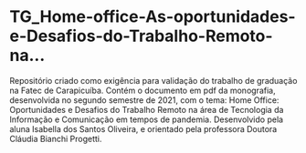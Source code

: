 # TG_Home-office-As-oportunidades-e-Desafios-do-Trabalho-Remoto-na...
Repositório criado como exigência para validação do trabalho de graduação na Fatec de Carapicuíba. Contém o documento em pdf da monografia, desenvolvida no segundo semestre de 2021, com o tema: Home Office: Oportunidades e Desafios do Trabalho Remoto na área de Tecnologia da Informação e Comunicação em tempos de pandemia. Desenvolvido pela aluna Isabella dos Santos Oliveira, e orientado pela professora Doutora Cláudia Bianchi Progetti.
